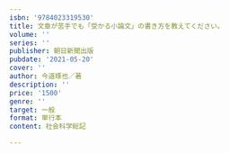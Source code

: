 ```yaml
---
isbn: '9784023319530'
title: 文章が苦手でも「受かる小論文」の書き方を教えてください。
volume: ''
series: ''
publisher: 朝日新聞出版
pubdate: '2021-05-20'
cover: ''
author: 今道琢也／著
description: ''
price: '1500'
genre: ''
target: 一般
format: 単行本
content: 社会科学総記

---
```

